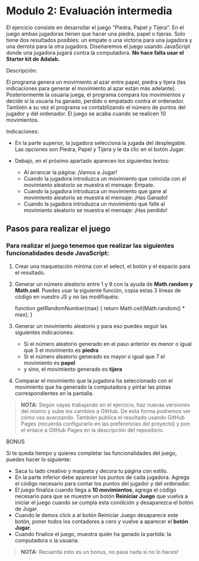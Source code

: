 
# Modulo 2: Evaluación intermedia

El ejercicio consiste en desarrollar el juego "Piedra, Papel y Tijera". En el juego ambas jugadoras tienen que
hacer una piedra, papel o tijeras. Solo tiene dos resultados posibles: un empate o una victoria para una
jugadora y una derrota para la otra jugadora. Diseñaremos el juego usando JavaScript donde una jugadora jugará contra la computadora. **No hace falta usar el Starter kit de Adalab.**


Descripción:

El programa genera un movimiento al azar entre papel, piedra y tijera (las indicaciones para generar el
movimiento al azar están más adelante). Posteriormente la usuaria juega, el programa compara los
movimientos y decide si la usuaria ha ganado, perdido o empatado contra el ordenador. También a su vez el
programa va contabilizando el número de puntos del jugador y del ordenador. El juego se acaba cuando se
realicen 10 movimientos.

Indicaciones:

- En la parte superior, la jugadora selecciona la jugada del desplegable. Las opciones son Piedra,
Papel y Tijera y le da clic en el botón Jugar.

- Debajo, en el próximo apartado aparecen los siguientes textos:
   - Al arrancar la página: ¡Vamos a Jugar!
   - Cuando la jugadora introduzca un movimiento que coincida con al movimiento aleatorio se muestra el mensaje: Empate.
   - Cuando la jugadora introduzca un movimiento que gane al movimiento aleatorio se muestra el mensaje: ¡Has Ganado!
   - Cuando la jugadora introduzca un movimiento que falle al movimiento aleatorio se muestra el mensaje: ¡Has perdido!

## Pasos para realizar el juego

### Para realizar el juego tenemos que realizar las siguientes funcionalidades desde JavaScript:

1.  Crear una maquetación mínima con el select, el botón y el espacio para el resultado.
2. Generar un número aleatorio entre 1 y 9 con la ayuda de **Math.random y Math.ceil**. Puedes usar la
siguiente función, copia estas 3 líneas de código en vuestro JS y no las modifiquéis:

   function getRandomNumber(max) {
      return Math.ceil(Math.random() * max);
   }

3. Generar un movimiento aleatorio y para eso puedes seguir las siguientes indicaciones:
   - Si el número aleatorio generado en el paso anterior es menor o igual que 3 el movimiento es **piedra**
   - Si el número aleatorio generado es mayor o igual que 7 el movimiento es **papel**
   - y sino, el movimiento generado es **tijera**

4. Comparar el movimiento que la jugadora ha seleccionado con el movimiento que ha generado la
computadora y pintar las pistas correspondientes en la pantalla.


> **NOTA:** Según vayas trabajando en el ejercicio, haz nuevas versiones del mismo y sube los cambios a GitHub. De
esta forma podremos ver cómo vas avanzando. También publica el resultado usando GitHub Pages
(recuerda configurarlo en las preferencias del proyecto) y pon el enlace a GitHub Pages en la descripción del repositorio.

BONUS

Si te queda tiempo y quieres completar las funcionalidades del juego, puedes hacer lo siguiente:

- Saca tu lado creativo y maqueta y decora tu página con estilo.
- En la parte inferior debe aparecer los puntos de cada jugadora. Agrega el código necesario para contar los puntos del jugador y del ordenador.
- El juego finaliza cuando llega a **10 movimientos**, agrega el código necesario para que se muestre un
botón **Reiniciar Juego** que vuelva a iniciar el juego cuando se cumpla esta condición y desaparezca
el botón de Jugar.
- Cuando le demos click a al botón Reiniciar Juego desaparece este botón, poner todos los
contadores a cero y vuelve a aparecer el **botón Jugar**.
- Cuando finalice el juego, muestra quién ha ganado la partida: la computadora o la usuaria.


> **NOTA:** Recuerda esto es un bonus, no pasa nada si no lo haces!